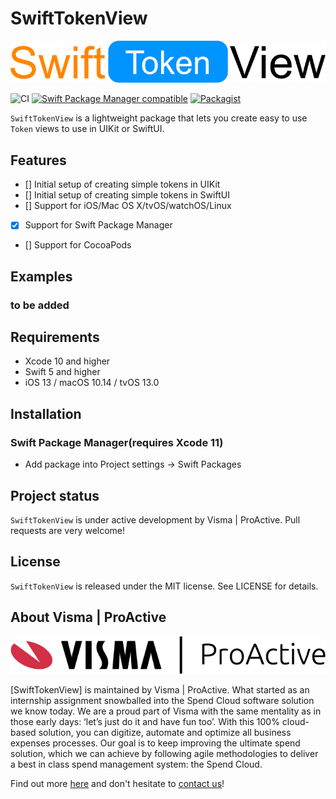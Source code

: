 # SwiftTokenView

<p align="center">
  <img src="https://raw.githubusercontent.com/Spend-Cloud/SwiftTokenView/main/swifttokenview.png" />
</p>

![CI](https://github.com/Spend-Cloud/SwiftTokenView/workflows/CI/badge.svg)
[![Swift Package Manager compatible](https://img.shields.io/badge/Swift%20Package%20Manager-compatible-brightgreen.svg)](https://github.com/apple/swift-package-manager)
[![Packagist](https://img.shields.io/packagist/l/doctrine/orm.svg)]()

`SwiftTokenView` is a lightweight package that lets you create easy to use `Token` views to use in UIKit or SwiftUI.

## Features

- [] Initial setup of creating simple tokens in UIKit
- [] Initial setup of creating simple tokens in SwiftUI
- [] Support for iOS/Mac OS X/tvOS/watchOS/Linux
- [x] Support for Swift Package Manager
- [] Support for CocoaPods

## Examples

### to be added

## Requirements

- Xcode 10 and higher
- Swift 5 and higher
- iOS 13 / macOS 10.14 / tvOS 13.0

## Installation

### Swift Package Manager(requires Xcode 11)

* Add package into Project settings -> Swift Packages

## Project status

`SwiftTokenView` is under active development by Visma | ProActive. Pull requests are very welcome!

## License

`SwiftTokenView` is released under the MIT license. See LICENSE for details.

## About Visma | ProActive

<p align="center">
  <img src="https://raw.githubusercontent.com/Spend-Cloud/SwiftTokenView/main/VismaProactive.png" />
</p>

[SwiftTokenView] is maintained by Visma | ProActive. What started as an internship assignment snowballed into the Spend Cloud software solution we know today. We are a proud part of Visma with the same mentality as in those early days: ‘let’s just do it and have fun too’. With this 100% cloud-based solution, you can digitize, automate and optimize all business expenses processes. Our goal is to keep improving the ultimate spend solution, which we can achieve by following agile methodologies to deliver a best in class spend management system: the Spend Cloud. 

Find out more [here][website] and don't hesitate to [contact us][contact]!

[website]: https://proactive-software.com/en/
[contact]: https://proactive-software.com/en/contact/

